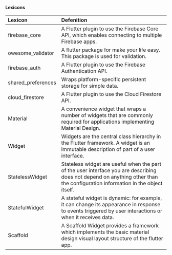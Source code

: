 
**Lexicons**

|Lexicon | Defenition|
|:------ | :---------|
|firebase_core | A Flutter plugin to use the Firebase Core API, which enables connecting to multiple Firebase apps.|
|owesome_validator | A flutter package for make your life easy. This package is used for validation.|
|firebase_auth | A Flutter plugin to use the Firebase Authentication API.|
|shared_preferences | Wraps platform-specific persistent storage for simple data.|
|cloud_firestore | A Flutter plugin to use the Cloud Firestore API.|
|Material | A convenience widget that wraps a number of widgets that are commonly required for applications implementing Material Design.|
|Widget | Widgets are the central class hierarchy in the Flutter framework. A widget is an immutable description of part of a user interface.|
|StatelessWidget | Stateless widget are useful when the part of the user interface you are describing does not depend on anything other than the configuration information in the object itself.|
|StatefulWidget | A stateful widget is dynamic: for example, it can change its appearance in response to events triggered by user interactions or when it receives data.|
|Scaffold | A Scaffold Widget provides a framework which implements the basic material design visual layout structure of the flutter app.|
